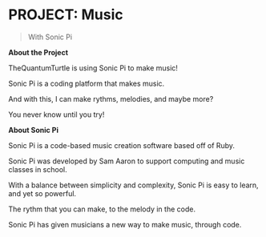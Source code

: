 
# PROJECT: Music
>With Sonic Pi

**About the Project**

TheQuantumTurtle is using Sonic Pi to make music!

Sonic Pi is a coding platform that makes music.

And with this, I can make rythms, melodies, and maybe more?

You never know until you try!

**About Sonic Pi**

Sonic Pi is a code-based music creation software based off of Ruby.

Sonic Pi was developed by Sam Aaron to support computing and music classes in school.

With a balance between simplicity and complexity, Sonic Pi is easy to learn, and yet so powerful.

The rythm that you can make, to the melody in the code.

Sonic Pi has given musicians a new way to make music, through code.





